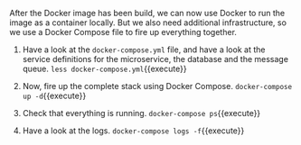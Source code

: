 After the Docker image has been build, we can now use Docker to run the image
as a container locally. But we also need additional infrastructure, so we use
a Docker Compose file to fire up everything together.

1. Have a look at the `docker-compose.yml` file, and have a look at the service
definitions for the microservice, the database and the message queue.
`less docker-compose.yml`{{execute}}

2. Now, fire up the complete stack using Docker Compose. `docker-compose up -d`{{execute}}

3. Check that everything is running. `docker-compose ps`{{execute}}

4. Have a look at the logs. `docker-compose logs -f`{{execute}}
